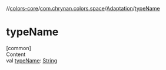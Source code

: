 //[colors-core](../../../index.md)/[com.chrynan.colors.space](../index.md)/[Adaptation](index.md)/[typeName](type-name.md)



# typeName  
[common]  
Content  
val [typeName](type-name.md): [String](https://kotlinlang.org/api/latest/jvm/stdlib/kotlin/-string/index.html)  



